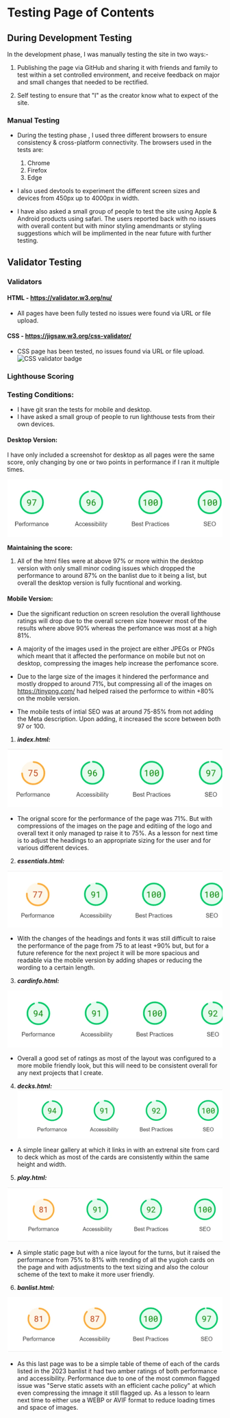 # Testing Page of Contents
## **During Development Testing**
In the development phase, I was manually testing the site in two ways:-
    
1. Publishing the page via GitHub and sharing it with friends and family to test within a set controlled environment, and receive feedback on major and small changes that needed to be rectified.

1. Self testing to ensure that "I" as the creator know what to expect of the site.

### **Manual Testing**
* During the testing phase , I used three different browsers to ensure consistency & cross-platform connectivity. The browsers used in the tests are:

  1. Chrome
  2. Firefox  
  3. Edge

* I also used devtools to experiment the different screen sizes and devices from 450px up to 4000px in width. 
* I have also asked a small group of people to test the site using Apple & Android products using safari. The users reported back with no issues with overall content but with minor styling amendmants or styling suggestions which will be implimented in the near future with further testing.

## **Validator Testing**

### **Validators**

#### **HTML** - https://validator.w3.org/nu/

* All pages have been fully tested no issues were found via URL or file upload.

#### **CSS** - https://jigsaw.w3.org/css-validator/

* CSS page has been tested, no issues found via URL or file upload.\
![CSS validator badge](https://jigsaw.w3.org/css-validator/images/vcss)

### **Lighthouse Scoring**

### **Testing Conditions:**
* I have git sran the tests for mobile and desktop. 
* I have asked a small group of people to run lighthouse tests from their own devices. 

#### **Desktop Version:**
I have only included a screenshot for desktop as all pages were the same score, only changing by one or two points in performance if I ran it multiple times. 

![Desktop Lighthouse Score](doc/screenshots/desktop-lighthouse-score.webp) 

**Maintaining the score:**
1. All of the html files were at above 97% or more within the desktop version with only small minor coding issues which dropped the performance to around 87% on the banlist due to it being a list, but overall the desktop version is fully fucntional and working.

#### **Mobile Version:**
* Due the significant reduction on screen resolution the overall lighthouse ratings will drop due to the overall screen size however most of the results where above 90% whereas the perfomance was most at a high 81%.

* A majority of the images used in the project are either JPEGs or PNGs which meant that it affected the performance on mobile but not on desktop, compressing the images help increase the perfomance score.

* Due to the large size of the images it hindered the performance and mostly dropped to around 71%, but compressing all of the images on https://tinypng.com/ had helped raised the performce to within +80% on the mobile version.

* The mobile tests of intial SEO was at around 75-85% from not adding the Meta description. Upon adding, it increased the score between both 97 or 100.


  
1. ***index.html:***

![Mobile Lighthouse Score for index.html](doc/screenshots/mobile-index.webp)

 * The orignal score for the performance of the page was 71%. But with compressions of the images on the page and editiing of the logo and overall text it only managed tp raise it to 75%. As a lesson for next time is to adjust the headings to an appropriate sizing for the user and for various different devices.


 2. ***essentials.html:***

![Mobile Lighthouse Score for essentials.html](doc/screenshots/mobile-essentials.webp)

 * With the changes of the headings and fonts it was still difficult to raise the performance of the page from 75 to at least +90% but, but for a future reference for the next project it will be more spacious and readable via the mobile version by adding shapes or reducing the wording to a certain length.


 3. ***cardinfo.html:***

![Mobile Lighthouse Score for cardinfo.html](doc/screenshots/mobile-cardinfo.webp)

* Overall a good set of ratings as most of the layout was configured to a more mobile friendly look, but this will need to be consistent overall for any next projects that I create. 

4. ***decks.html:***
![Mobile Lighthouse Score for deck.html](doc/screenshots/mobile-decks.webp)

* A simple linear gallery at which it links in with an extrenal site from card to deck which as most of the cards are consistently within the same height and width.

5. ***play.html:***

![Mobile Lighthouse Score for play.html](doc/screenshots/mobile-play.webp)

* A simple static page but with a nice layout for the turns, but it raised the performance from 75% to 81% with rending of all the yugioh cards on the page and with adjustments to the text sizing and also the colour scheme of the text to make it more user friendly. 


6. ***banlist.html:***

![Mobile Lighthouse Score for banlist.html](doc/screenshots/mobile-banlist.webp) 

* As this last page was to be a simple table of theme of each of the cards listed in the 2023 banlist it had two amber ratings of both performance and accessibility. Performance due to one of the most common flagged issue was "Serve static assets with an efficient cache policy" at which even compressing the imnage it still flagged up. As a lesson to learn next time to either use a WEBP or AVIF format to reduce loading times and space of images.
